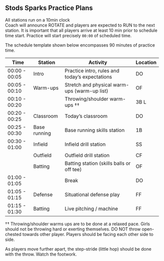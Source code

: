 ## Stods Sparks Practice Plans

<auro-alert type="information" style="margin-bottom: 2rem">
All stations run on a 10min clock<br>Coach will announce ROTATE and players are expected to RUN to the next station.
</auro-alert>

<auro-alert type="information" style="margin-bottom: 2rem">
It is important that all players arrive at least 10 min prior to schedule time start. Practice will start precisely <code>00:00</code> of scheduled time.
</auro-alert>

The schedule template shown below encompasses 90 minutes of practice time.


| Time | Station | Activity | Location |
| --- | --- | --- | --- |
| 00:00 - 00:05 | Intro | Practice intro, rules and today’s expectations   | DO |
| 00:05 - 00:10 | Warm-ups | Stretch and physical warm-ups (warm-up list) | OF |
| 00:10 - 00:20 |  | Throwing/shoulder warm-ups †† | 3B L |
| 00:20 - 00:25 | Classroom | Today’s classroom | DO |
| 00:25 - 00:30 | Base running | Base running skills station | 1B |
| 00:30 - 01:00 | Infield | Infield drill station  | SS |
| | Outfield | Outfield drill station | CF |
| | Batting | Batting station (skills balls or off tee) | OF |
| 01:00 - 01:05 | | Break | DO |
| 01:05 - 01:15 |Defense | Situational defense play | FF |
| 01:15 - 01:30 | Batting | Live pitching / machine | FF |

†† Throwing/shoulder warms ups are to be done at a relaxed pace. Girls should not be throwing hard or exerting themselves. DO NOT throw open-chested towards other player. Players should be facing each other side to side.

As players move further apart, the step-stride (little hop) should be done with the throw. Watch the footwork.


<link rel="stylesheet" href="https://unpkg.com/@alaskaairux/design-tokens@latest/dist/tokens/CSSCustomProperties.css" />
<link rel="stylesheet" href="https://unpkg.com/@alaskaairux/webcorestylesheets@latest/dist/bundled/essentials.css" />

<script src="https://unpkg.com/@aurodesignsystem/auro-alert@latest/dist/auro-alert__bundled.js" type="module"></script>
